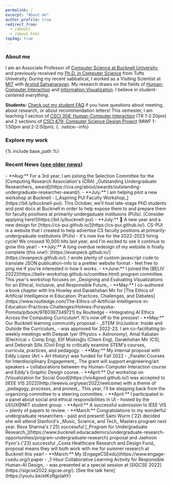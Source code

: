 ```yaml
---
permalink: /
excerpt: "About me"
author_profile: true
redirect_from: 
  - /about/
  - /about.html
topImg: true
---
```


### About me

I am an Associate Professor of [Computer Science at Bucknell University](https://www.bucknell.edu/academics/college-engineering/majors-departments/computer-science), and previously received my [Ph.D. in Computer Science](https://engineering.tufts.edu/cs/) from Tufts University. During my recent sabbatical, I worked as a Visiting Scientist at [MIT](http://vis.csail.mit.edu/) with [Arvind Satyanarayan](https://arvindsatya.com/). My research draws on the fields of [Human-Computer Interaction](https://www.interaction-design.org/literature/book/the-encyclopedia-of-human-computer-interaction-2nd-ed/human-computer-interaction-brief-intro) and [Information Visualization](https://www.interaction-design.org/literature/topics/information-visualization). I believe in _student-centered everything_. 

**Students:** [Check out my student FAQ](/student-faq) if you have questions about meeting, about research, or about recommendation letters! This semester, I am teaching 1 section of [CSCI 358: Human-Computer Interaction](https://sites.google.com/bucknell.edu/csci358hci/home) (TR 1-2:20pm) and 2 sections of [CSCI 479: Computer Science Design Project](https://coursecatalog.bucknell.edu/search/?P=CSCI%20479) (MWF 1-1:50pm and 2-2:50pm). 
{: .notice--info}

### Explore my work

<link rel="stylesheet" href="{{ base_path }}/assets/css/pubstyle.css">
{% include base_path %}
<script src="{{ base_path }}/assets/js/projSettings.js"></script>
<script src="{{ base_path }}/assets/js/listpubs.js"></script>

<div id="projects"></div> 

### Recent News ([see older news](/archive/news))

<div markdown="1" class="news">
- **Aug:** For a 3rd year, I am joining the Selection Committee for the [Computing Research Association's (CRA) _Outstanding Undergraduate Researchers_ award](https://cra.org/about/awards/outstanding-undergraduate-researcher-award/). 
- **July:** I am helping pilot a new workshop at Bucknell - [_Aspiring PUI Faculty Workshop_](https://bit.ly/bucknell-pui). This October, we'll host late-stage PhD students and post docs at Bucknell in order to help expose them to and prepare them for faculty positions at primarily-undergaduate instituions (PUIs). [Consider applying here!](https://bit.ly/bucknell-pui)
- **July:** 📣 A new year and a new design for [https://cs-pui.github.io/](https://cs-pui.github.io/). CS-PUI is a website that I created to help advertise CS faculty positions at primarily-undergraduate institutions (PUIs) - it's now live for the 2022-2023 hiring cycle! We crossed 10,000 hits last year, and I'm excited to see it continue to grow this year!
- **July:** A long overdue redesign of my website is finally complete (this one!): [https://evanpeck.github.io/](https://evanpeck.github.io/). I wrote plenty of custom javascript code to translate JSON publication-info to a prettier website format - feel free to ping me if you're interested in how it works. 
- **June:** I joined the [BELIV 2022](https://beliv-workshop.github.io/comittee.html) program committee. This year's workshop focuses on _Designing and Evaluating Visualizations for an Ethical, Inclusive, and Responsible Future_
-   **May:** I co-authored a book chapter with Iris Howley and Darakhshan
    Mir for [The Ethics of Artificial Intelligence in Education: Practices, Challenges, and Debates](https://www.routledge.com/The-Ethics-of-Artificial-Intelligence-in-Education-Practices-Challenges/Holmes-Porayska-Pomsta/p/book/9780367349721) by Routledge - *Integrating AI Ethics
    Across the Computing Curriculum*. It\'s now off to the presses! 
-   **May:** Our Bucknell learning community proposal - _STEM (In)Justice: Inside and Outside the Curriculum_ - was approved for 2022-23. I am co-facilitating bi-weekly meetings with Deepak Iyer (Physics + Astronomy), Amal Kabalan (Electrical + Comp Eng), Elif Miskioğlu (Chem Eng), Darakhshan Mir (CS), and Deborah Sills (Civil Eng) to critically examine STEM's courses, curricula, practices, and pedagogy. 
-   **May:** My internal proposal with Eddy López (Art + Art History) was funded for Fall 2022 - _Parallel Courses for Interdisciplinary Engagement_. The grant will support engineering/art speakers + collaborations between my Human-Computer Interaction course and Eddy's Graphic Design course. 
- **April:** Our workshop on [Visualization for Social Good](https://vis4good.github.io/) was accepted to [IEEE VIS 2022](http://ieeevis.org/year/2022/welcome) with a theme of _pedagogy, processs, and protest_. This year, I'll be stepping back from the organizing committee to a steering committee. 
- **April:** I participated in a panel about social and ethical responsibilities in UI - hosted by the UI/UX@MIT student group. 
- **April:** A successful submission to IEEE VIS + plenty of papers to review. 
- **March:** Congratulations to my wonderful undergraduate researchers - past and present! Sami Wurm ('22) decided she will attend Stanford's _Music, Science, and Tech_ Masters program next year. Reva Sharma's ('25) successful [_Program for Undergraduate Research_](https://www.bucknell.edu/academics/undergraduate-research-opportunities/program-undergraduate-research) proposal and Jaehoon Pyon's ('23) successful _Costa Healthcare Research and Design Fund_ proposal means they will both work with me for summer research at Bucknell this year!
- **March:** My [EngageCSEedu](https://www.engage-csedu.org/) paper - _1-Hour Collaborative Learning Activity for Responsible Human-AI Design_ - was presented at a special session at [SIGCSE 2022](https://sigcse2022.sigcse.org/). [See the talk here](https://youtu.be/etKzRgoIahY) 

</div>
